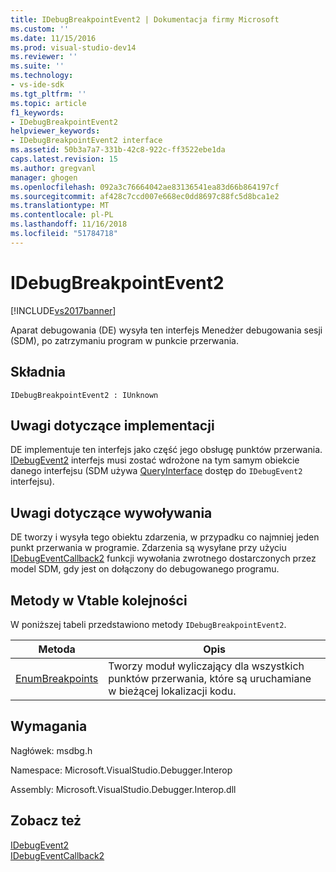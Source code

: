 ```yaml
---
title: IDebugBreakpointEvent2 | Dokumentacja firmy Microsoft
ms.custom: ''
ms.date: 11/15/2016
ms.prod: visual-studio-dev14
ms.reviewer: ''
ms.suite: ''
ms.technology:
- vs-ide-sdk
ms.tgt_pltfrm: ''
ms.topic: article
f1_keywords:
- IDebugBreakpointEvent2
helpviewer_keywords:
- IDebugBreakpointEvent2 interface
ms.assetid: 50b3a7a7-331b-42c8-922c-ff3522ebe1da
caps.latest.revision: 15
ms.author: gregvanl
manager: ghogen
ms.openlocfilehash: 092a3c76664042ae83136541ea83d66b864197cf
ms.sourcegitcommit: af428c7ccd007e668ec0dd8697c88fc5d8bca1e2
ms.translationtype: MT
ms.contentlocale: pl-PL
ms.lasthandoff: 11/16/2018
ms.locfileid: "51784718"
---
```

# <a name="idebugbreakpointevent2"></a>IDebugBreakpointEvent2
[!INCLUDE[vs2017banner](../../../includes/vs2017banner.md)]

Aparat debugowania (DE) wysyła ten interfejs Menedżer debugowania sesji (SDM), po zatrzymaniu program w punkcie przerwania.  
  
## <a name="syntax"></a>Składnia  
  
```  
IDebugBreakpointEvent2 : IUnknown  
```  
  
## <a name="notes-for-implementers"></a>Uwagi dotyczące implementacji  
 DE implementuje ten interfejs jako część jego obsługę punktów przerwania. [IDebugEvent2](../../../extensibility/debugger/reference/idebugevent2.md) interfejs musi zostać wdrożone na tym samym obiekcie danego interfejsu (SDM używa [QueryInterface](http://msdn.microsoft.com/library/62fce95e-aafa-4187-b50b-e6611b74c3b3) dostęp do `IDebugEvent2` interfejsu).  
  
## <a name="notes-for-callers"></a>Uwagi dotyczące wywoływania  
 DE tworzy i wysyła tego obiektu zdarzenia, w przypadku co najmniej jeden punkt przerwania w programie. Zdarzenia są wysyłane przy użyciu [IDebugEventCallback2](../../../extensibility/debugger/reference/idebugeventcallback2.md) funkcji wywołania zwrotnego dostarczonych przez model SDM, gdy jest on dołączony do debugowanego programu.  
  
## <a name="methods-in-vtable-order"></a>Metody w Vtable kolejności  
 W poniższej tabeli przedstawiono metody `IDebugBreakpointEvent2`.  
  
|Metoda|Opis|  
|------------|-----------------|  
|[EnumBreakpoints](../../../extensibility/debugger/reference/idebugbreakpointevent2-enumbreakpoints.md)|Tworzy moduł wyliczający dla wszystkich punktów przerwania, które są uruchamiane w bieżącej lokalizacji kodu.|  
  
## <a name="requirements"></a>Wymagania  
 Nagłówek: msdbg.h  
  
 Namespace: Microsoft.VisualStudio.Debugger.Interop  
  
 Assembly: Microsoft.VisualStudio.Debugger.Interop.dll  
  
## <a name="see-also"></a>Zobacz też  
 [IDebugEvent2](../../../extensibility/debugger/reference/idebugevent2.md)   
 [IDebugEventCallback2](../../../extensibility/debugger/reference/idebugeventcallback2.md)

